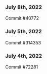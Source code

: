 ### July 8th, 2022

Commit #40772

### July 5th, 2022

Commit #314353


### July 4th, 2022

Commit #72281
